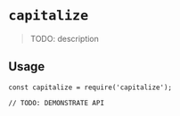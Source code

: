 # `capitalize`

> TODO: description

## Usage

```
const capitalize = require('capitalize');

// TODO: DEMONSTRATE API
```
